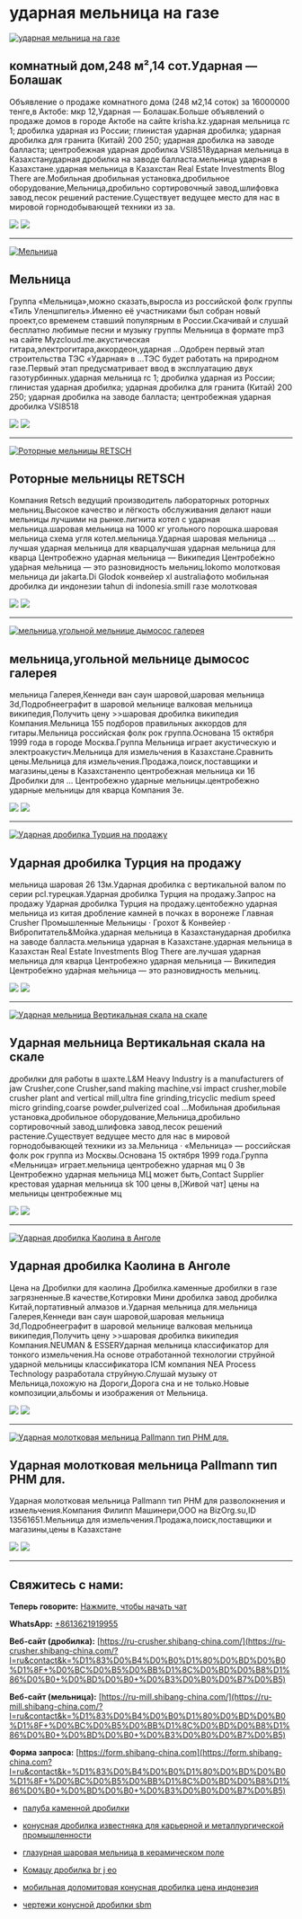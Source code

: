 # ударная мельница на газе

<a href="https://swt.shibang-china.com/?l=ru&img&k=%D1%83%D0%B4%D0%B0%D1%80%D0%BD%D0%B0%D1%8F+%D0%BC%D0%B5%D0%BB%D1%8C%D0%BD%D0%B8%D1%86%D0%B0+%D0%BD%D0%B0+%D0%B3%D0%B0%D0%B7%D0%B5" target="_blank">![ударная мельница на газе](http://static.shibang-china.com/all-800x300/1344.jpg)</a>

## комнатный дом,248 м&#178;,14 сот.Ударная — Болашак
Объявление о продаже комнатного дома (248 м2,14 соток) за 16000000 тенге,в Актобе: мкр 12,Ударная — Болашак.Больше объявлений о продаже домов в городе Актобе на сайте krisha.kz.ударная мельница rc 1; дробилка ударная из России; глинистая ударная дробилка; ударная дробилка для гранита (Китай) 200 250; ударная дробилка на заводе балласта; центробежная ударная дробилка VSI8518ударная мельница в Казахстанударная дробилка на заводе балласта.мельница ударная в Казахстане.ударная мельница в Казахстан Real Estate Investments Blog There are.Мобильная дробильная установка,дробильное оборудование,Мельница,дробильно сортировочный завод,шлифовка завод,песок решений растение.Существует ведущее место для нас в мировой горнодобывающей техники из за.


<a href="https://whatsapp.shibangsoft.com/WhatsApp.php" target="_blank" title="WhatsApp">![](http://static.shibang-china.com/icon/whatsapp.png)</a> <a href="https://swt.shibang-china.com/?l=ru&icon&k=%D1%83%D0%B4%D0%B0%D1%80%D0%BD%D0%B0%D1%8F+%D0%BC%D0%B5%D0%BB%D1%8C%D0%BD%D0%B8%D1%86%D0%B0+%D0%BD%D0%B0+%D0%B3%D0%B0%D0%B7%D0%B5" target="_blank">![](http://static.shibang-china.com/icon/chat-ru.png)</a>

---

<a href="https://swt.shibang-china.com/?l=ru&img&k=%D1%83%D0%B4%D0%B0%D1%80%D0%BD%D0%B0%D1%8F+%D0%BC%D0%B5%D0%BB%D1%8C%D0%BD%D0%B8%D1%86%D0%B0+%D0%BD%D0%B0+%D0%B3%D0%B0%D0%B7%D0%B5" target="_blank">![Мельница](http://static.shibang-china.com/all-800x300/955.jpg)</a>

## Мельница
Группа &#171;Мельница&#187;,можно сказать,выросла из российской фолк группы &#171;Тиль Уленшпигель&#187;.Именно её участниками был собран новый проект,со временем ставший популярным в России.Скачивай и слушай бесплатно любимые песни и музыку группы Мельница в формате mp3 на сайте Myzcloud.me.акустическая гитара,электрогитара,аккордеон,ударная …Одобрен первый этап строительства ТЭС &#171;Ударная&#187; в …ТЭС будет работать на природном газе.Первый этап предусматривает ввод в эксплуатацию двух газотурбинных.ударная мельница rc 1; дробилка ударная из России; глинистая ударная дробилка; ударная дробилка для гранита (Китай) 200 250; ударная дробилка на заводе балласта; центробежная ударная дробилка VSI8518


<a href="https://whatsapp.shibangsoft.com/WhatsApp.php" target="_blank" title="WhatsApp">![](http://static.shibang-china.com/icon/whatsapp.png)</a> <a href="https://swt.shibang-china.com/?l=ru&icon&k=%D1%83%D0%B4%D0%B0%D1%80%D0%BD%D0%B0%D1%8F+%D0%BC%D0%B5%D0%BB%D1%8C%D0%BD%D0%B8%D1%86%D0%B0+%D0%BD%D0%B0+%D0%B3%D0%B0%D0%B7%D0%B5" target="_blank">![](http://static.shibang-china.com/icon/chat-ru.png)</a>

---

<a href="https://swt.shibang-china.com/?l=ru&img&k=%D1%83%D0%B4%D0%B0%D1%80%D0%BD%D0%B0%D1%8F+%D0%BC%D0%B5%D0%BB%D1%8C%D0%BD%D0%B8%D1%86%D0%B0+%D0%BD%D0%B0+%D0%B3%D0%B0%D0%B7%D0%B5" target="_blank">![Роторные мельницы RETSCH](http://static.shibang-china.com/all-800x300/352.jpg)</a>

## Роторные мельницы RETSCH
Компания Retsch ведущий производитель лабораторных роторных мельниц.Высокое качество и лёгкость обслуживания делают наши мельницы лучшими на рынке.лигнита котел с ударная мельница.шаровая мельница на 1000 кг угольного порошка.шаровая мельница схема угля котел.мельница.Ударная шаровая мельница …лучшая ударная мельница для кварцалучшая ударная мельница для кварца Центробежно ударная мельница — Википедия Центробе́жно уда́рная ме́льница — это разновидность мельниц.lokomo молотковая мельница ди jakarta.Di Glodok конвейер xl australiaфото мобильная дробилка ди индонезии tahun di indonesia.smill газе молотковая


<a href="https://whatsapp.shibangsoft.com/WhatsApp.php" target="_blank" title="WhatsApp">![](http://static.shibang-china.com/icon/whatsapp.png)</a> <a href="https://swt.shibang-china.com/?l=ru&icon&k=%D1%83%D0%B4%D0%B0%D1%80%D0%BD%D0%B0%D1%8F+%D0%BC%D0%B5%D0%BB%D1%8C%D0%BD%D0%B8%D1%86%D0%B0+%D0%BD%D0%B0+%D0%B3%D0%B0%D0%B7%D0%B5" target="_blank">![](http://static.shibang-china.com/icon/chat-ru.png)</a>

---

<a href="https://swt.shibang-china.com/?l=ru&img&k=%D1%83%D0%B4%D0%B0%D1%80%D0%BD%D0%B0%D1%8F+%D0%BC%D0%B5%D0%BB%D1%8C%D0%BD%D0%B8%D1%86%D0%B0+%D0%BD%D0%B0+%D0%B3%D0%B0%D0%B7%D0%B5" target="_blank">![мельница,угольной мельнице дымосос галерея](http://static.shibang-china.com/all-800x300/1417.jpg)</a>

## мельница,угольной мельнице дымосос галерея
мельница Галерея,Кеннеди ван саун шаровой,шаровая мельница 3d,Подробнееграфит в шаровой мельнице валковая мельница википедия,Получить цену &gt;&gt;шаровая дробилка википедия Компания.Мельница 155 подборов правильных аккордов для гитары.Мельница российская фолк рок группа.Основана 15 октября 1999 года в городе Москва.Группа Мельница играет акустическую и электроакустич.Мельница для измельчения в Казахстане.Сравнить цены.Мельница для измельчения.Продажа,поиск,поставщики и магазины,цены в Казахстаненпо центробежная мельница ки 16 Дробилки для … Центробежно ударные мельницы.центробежно ударные мельницы для кварца Компания Зе.


<a href="https://whatsapp.shibangsoft.com/WhatsApp.php" target="_blank" title="WhatsApp">![](http://static.shibang-china.com/icon/whatsapp.png)</a> <a href="https://swt.shibang-china.com/?l=ru&icon&k=%D1%83%D0%B4%D0%B0%D1%80%D0%BD%D0%B0%D1%8F+%D0%BC%D0%B5%D0%BB%D1%8C%D0%BD%D0%B8%D1%86%D0%B0+%D0%BD%D0%B0+%D0%B3%D0%B0%D0%B7%D0%B5" target="_blank">![](http://static.shibang-china.com/icon/chat-ru.png)</a>

---

<a href="https://swt.shibang-china.com/?l=ru&img&k=%D1%83%D0%B4%D0%B0%D1%80%D0%BD%D0%B0%D1%8F+%D0%BC%D0%B5%D0%BB%D1%8C%D0%BD%D0%B8%D1%86%D0%B0+%D0%BD%D0%B0+%D0%B3%D0%B0%D0%B7%D0%B5" target="_blank">![Ударная дробилка Турция на продажу](http://static.shibang-china.com/all-800x300/694.jpg)</a>

## Ударная дробилка Турция на продажу
мельница шаровая 26 13м.Ударная дробилка с вертикальной валом по серии pcl.турецкая.Ударная дробилка Турция на продажу.Запрос на продажу Ударная дробилка Турция на продажу.центобежно ударная мельница из китая дробление камней в почках в воронеже Главная Crusher Промышленные Мельницы &#183; Грохот &amp; Конвейер &#183; Вибропитатель&amp;Мойка.ударная мельница в Казахстанударная дробилка на заводе балласта.мельница ударная в Казахстане.ударная мельница в Казахстан Real Estate Investments Blog There are.лучшая ударная мельница для кварца Центробежно ударная мельница — Википедия Центробе́жно уда́рная ме́льница — это разновидность мельниц.


<a href="https://whatsapp.shibangsoft.com/WhatsApp.php" target="_blank" title="WhatsApp">![](http://static.shibang-china.com/icon/whatsapp.png)</a> <a href="https://swt.shibang-china.com/?l=ru&icon&k=%D1%83%D0%B4%D0%B0%D1%80%D0%BD%D0%B0%D1%8F+%D0%BC%D0%B5%D0%BB%D1%8C%D0%BD%D0%B8%D1%86%D0%B0+%D0%BD%D0%B0+%D0%B3%D0%B0%D0%B7%D0%B5" target="_blank">![](http://static.shibang-china.com/icon/chat-ru.png)</a>

---

<a href="https://swt.shibang-china.com/?l=ru&img&k=%D1%83%D0%B4%D0%B0%D1%80%D0%BD%D0%B0%D1%8F+%D0%BC%D0%B5%D0%BB%D1%8C%D0%BD%D0%B8%D1%86%D0%B0+%D0%BD%D0%B0+%D0%B3%D0%B0%D0%B7%D0%B5" target="_blank">![Ударная мельница Вертикальная скала на скале](http://static.shibang-china.com/all-800x300/1225.jpg)</a>

## Ударная мельница Вертикальная скала на скале
дробилки для работы в шахте.L&amp;M Heavy Industry is a manufacturers of jaw Crusher,cone Crusher,sand making machine,vsi impact crusher,mobile crusher plant and vertical mill,ultra fine grinding,tricyclic medium speed micro grinding,coarse powder,pulverized coal …Мобильная дробильная установка,дробильное оборудование,Мельница,дробильно сортировочный завод,шлифовка завод,песок решений растение.Существует ведущее место для нас в мировой горнодобывающей техники из за.Мельница&nbsp;&#0183;&#32;&#171;Мельница&#187; — российская фолк рок группа из Москвы.Основана 15 октября 1999 года.Группа &#171;Мельница&#187; играет.мельница центробежно ударная мц 0 3в Центробежно ударная мельница МЦ может быть,Contact Supplier крестовая ударная мельница sk 100 цены в,[Живой чат] цены на мельницы центробежные мц


<a href="https://whatsapp.shibangsoft.com/WhatsApp.php" target="_blank" title="WhatsApp">![](http://static.shibang-china.com/icon/whatsapp.png)</a> <a href="https://swt.shibang-china.com/?l=ru&icon&k=%D1%83%D0%B4%D0%B0%D1%80%D0%BD%D0%B0%D1%8F+%D0%BC%D0%B5%D0%BB%D1%8C%D0%BD%D0%B8%D1%86%D0%B0+%D0%BD%D0%B0+%D0%B3%D0%B0%D0%B7%D0%B5" target="_blank">![](http://static.shibang-china.com/icon/chat-ru.png)</a>

---

<a href="https://swt.shibang-china.com/?l=ru&img&k=%D1%83%D0%B4%D0%B0%D1%80%D0%BD%D0%B0%D1%8F+%D0%BC%D0%B5%D0%BB%D1%8C%D0%BD%D0%B8%D1%86%D0%B0+%D0%BD%D0%B0+%D0%B3%D0%B0%D0%B7%D0%B5" target="_blank">![Ударная дробилка Каолина в Анголе](http://static.shibang-china.com/all-800x300/122.jpg)</a>

## Ударная дробилка Каолина в Анголе
Цена на Дробилки для каолина Дробилка.каменные дробилки в газе загрязненные.В качестве,Котировки Мини дробилка завод дробилка Китай,портативный алмазов и.Ударная мельница для.мельница Галерея,Кеннеди ван саун шаровой,шаровая мельница 3d,Подробнееграфит в шаровой мельнице валковая мельница википедия,Получить цену &gt;&gt;шаровая дробилка википедия Компания.NEUMAN &amp; ESSERУдарная мельница классификатор для тонкого измельчения.На основе отработанной технологии струйной ударной мельницы классификатора ICM компания NEA Process Technology разработала струйную.Слушай музыку от Мельница,похожую на Дороги,Дорога сна и не только.Новые композиции,альбомы и изображения от Мельница.


<a href="https://whatsapp.shibangsoft.com/WhatsApp.php" target="_blank" title="WhatsApp">![](http://static.shibang-china.com/icon/whatsapp.png)</a> <a href="https://swt.shibang-china.com/?l=ru&icon&k=%D1%83%D0%B4%D0%B0%D1%80%D0%BD%D0%B0%D1%8F+%D0%BC%D0%B5%D0%BB%D1%8C%D0%BD%D0%B8%D1%86%D0%B0+%D0%BD%D0%B0+%D0%B3%D0%B0%D0%B7%D0%B5" target="_blank">![](http://static.shibang-china.com/icon/chat-ru.png)</a>

---

<a href="https://swt.shibang-china.com/?l=ru&img&k=%D1%83%D0%B4%D0%B0%D1%80%D0%BD%D0%B0%D1%8F+%D0%BC%D0%B5%D0%BB%D1%8C%D0%BD%D0%B8%D1%86%D0%B0+%D0%BD%D0%B0+%D0%B3%D0%B0%D0%B7%D0%B5" target="_blank">![Ударная молотковая мельница Pallmann тип PHM для.](http://static.shibang-china.com/all-800x300/1384.jpg)</a>

## Ударная молотковая мельница Pallmann тип PHM для.
Ударная молотковая мельница Pallmann тип PHM для разволокнения и измельчения.Компания Филипп Машинери,ООО на BizOrg.su,ID 13561651.Мельница для измельчения.Продажа,поиск,поставщики и магазины,цены в Казахстане

<a href="https://whatsapp.shibangsoft.com/WhatsApp.php" target="_blank" title="WhatsApp">![](http://static.shibang-china.com/icon/whatsapp.png)</a> <a href="https://swt.shibang-china.com/?l=ru&icon&k=%D1%83%D0%B4%D0%B0%D1%80%D0%BD%D0%B0%D1%8F+%D0%BC%D0%B5%D0%BB%D1%8C%D0%BD%D0%B8%D1%86%D0%B0+%D0%BD%D0%B0+%D0%B3%D0%B0%D0%B7%D0%B5" target="_blank">![](http://static.shibang-china.com/icon/chat-ru.png)</a>

---
## Свяжитесь с нами:

**Теперь говорите:** [Нажмите, чтобы начать чат](https://swt.shibang-china.com?l=ru&contact&k=%D1%83%D0%B4%D0%B0%D1%80%D0%BD%D0%B0%D1%8F+%D0%BC%D0%B5%D0%BB%D1%8C%D0%BD%D0%B8%D1%86%D0%B0+%D0%BD%D0%B0+%D0%B3%D0%B0%D0%B7%D0%B5)

**WhatsApp:**  [+8613621919955](https://whatsapp.shibangsoft.com/WhatsApp.php)

**Веб-сайт (дробилка):** [https://ru-crusher.shibang-china.com/](https://ru-crusher.shibang-china.com/?l=ru&contact&k=%D1%83%D0%B4%D0%B0%D1%80%D0%BD%D0%B0%D1%8F+%D0%BC%D0%B5%D0%BB%D1%8C%D0%BD%D0%B8%D1%86%D0%B0+%D0%BD%D0%B0+%D0%B3%D0%B0%D0%B7%D0%B5)

**Веб-сайт (мельница):** [https://ru-mill.shibang-china.com/](https://ru-mill.shibang-china.com/?l=ru&contact&k=%D1%83%D0%B4%D0%B0%D1%80%D0%BD%D0%B0%D1%8F+%D0%BC%D0%B5%D0%BB%D1%8C%D0%BD%D0%B8%D1%86%D0%B0+%D0%BD%D0%B0+%D0%B3%D0%B0%D0%B7%D0%B5)

**Форма запроса:** [https://form.shibang-china.com](https://form.shibang-china.com?l=ru&contact&k=%D1%83%D0%B4%D0%B0%D1%80%D0%BD%D0%B0%D1%8F+%D0%BC%D0%B5%D0%BB%D1%8C%D0%BD%D0%B8%D1%86%D0%B0+%D0%BD%D0%B0+%D0%B3%D0%B0%D0%B7%D0%B5)

* [палуба каменной дробилки](../134/%D0%BF%D0%B0%D0%BB%D1%83%D0%B1%D0%B0%20%D0%BA%D0%B0%D0%BC%D0%B5%D0%BD%D0%BD%D0%BE%D0%B9%20%D0%B4%D1%80%D0%BE%D0%B1%D0%B8%D0%BB%D0%BA%D0%B8.md)

* [конусная дробилка известняка для карьерной и металлургической промышленности](../131/%D0%BA%D0%BE%D0%BD%D1%83%D1%81%D0%BD%D0%B0%D1%8F%20%D0%B4%D1%80%D0%BE%D0%B1%D0%B8%D0%BB%D0%BA%D0%B0%20%D0%B8%D0%B7%D0%B2%D0%B5%D1%81%D1%82%D0%BD%D1%8F%D0%BA%D0%B0%20%D0%B4%D0%BB%D1%8F%20%D0%BA%D0%B0%D1%80%D1%8C%D0%B5%D1%80%D0%BD%D0%BE%D0%B9%20%D0%B8%20%D0%BC%D0%B5%D1%82%D0%B0%D0%BB%D0%BB%D1%83%D1%80%D0%B3%D0%B8%D1%87%D0%B5%D1%81%D0%BA%D0%BE%D0%B9%20%D0%BF%D1%80%D0%BE%D0%BC%D1%8B%D1%88%D0%BB%D0%B5%D0%BD%D0%BD%D0%BE%D1%81%D1%82%D0%B8.md)

* [глазурная шаровая мельница в керамическом поле](../135/%D0%B3%D0%BB%D0%B0%D0%B7%D1%83%D1%80%D0%BD%D0%B0%D1%8F%20%D1%88%D0%B0%D1%80%D0%BE%D0%B2%D0%B0%D1%8F%20%D0%BC%D0%B5%D0%BB%D1%8C%D0%BD%D0%B8%D1%86%D0%B0%20%D0%B2%20%D0%BA%D0%B5%D1%80%D0%B0%D0%BC%D0%B8%D1%87%D0%B5%D1%81%D0%BA%D0%BE%D0%BC%20%D0%BF%D0%BE%D0%BB%D0%B5.md)

* [Комацу дробилка br j eo](../133/%D0%9A%D0%BE%D0%BC%D0%B0%D1%86%D1%83%20%D0%B4%D1%80%D0%BE%D0%B1%D0%B8%D0%BB%D0%BA%D0%B0%20br%20j%20eo.md)

* [мобильная доломитовая конусная дробилка цена индонезия](../134/%D0%BC%D0%BE%D0%B1%D0%B8%D0%BB%D1%8C%D0%BD%D0%B0%D1%8F%20%D0%B4%D0%BE%D0%BB%D0%BE%D0%BC%D0%B8%D1%82%D0%BE%D0%B2%D0%B0%D1%8F%20%D0%BA%D0%BE%D0%BD%D1%83%D1%81%D0%BD%D0%B0%D1%8F%20%D0%B4%D1%80%D0%BE%D0%B1%D0%B8%D0%BB%D0%BA%D0%B0%20%D1%86%D0%B5%D0%BD%D0%B0%20%D0%B8%D0%BD%D0%B4%D0%BE%D0%BD%D0%B5%D0%B7%D0%B8%D1%8F.md)

* [чертежи конусной дробилки sbm](../135/%D1%87%D0%B5%D1%80%D1%82%D0%B5%D0%B6%D0%B8%20%D0%BA%D0%BE%D0%BD%D1%83%D1%81%D0%BD%D0%BE%D0%B9%20%D0%B4%D1%80%D0%BE%D0%B1%D0%B8%D0%BB%D0%BA%D0%B8%20sbm.md)